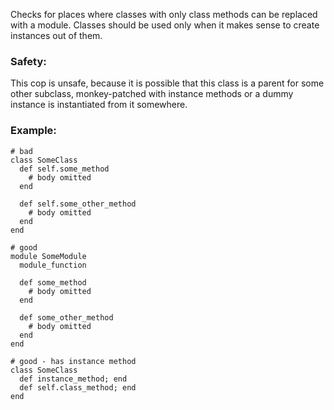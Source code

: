 Checks for places where classes with only class methods can be
replaced with a module. Classes should be used only when it makes sense to create
instances out of them.

### Safety:

This cop is unsafe, because it is possible that this class is a parent
for some other subclass, monkey-patched with instance methods or
a dummy instance is instantiated from it somewhere.

### Example:
    # bad
    class SomeClass
      def self.some_method
        # body omitted
      end

      def self.some_other_method
        # body omitted
      end
    end

    # good
    module SomeModule
      module_function

      def some_method
        # body omitted
      end

      def some_other_method
        # body omitted
      end
    end

    # good - has instance method
    class SomeClass
      def instance_method; end
      def self.class_method; end
    end
